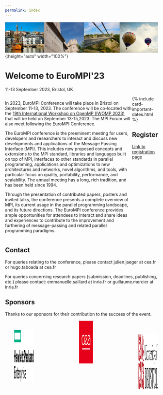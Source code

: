```yaml
---
permalink: index
---
```


![Banner](/assets/banner-B.png){:height="auto" width="100%"} 
<!-- ![Banner](/assets/banner_hamburg.jpg){:height="auto" width="100%"} -->

<h1>Welcome to EuroMPI'23</h1> 
  <p class="lead">11-13 September 2023, Bristol, UK</p>


<div style="display: flex; flex-direction:row;">

  <div id="divtext" class="text-justify conference-text">


  <p>
  In 2023, EuroMPI Conference will take place in Bristol on September 11-13, 2023. The conference will be co-located with the <a href="https://www.iwomp.org">19th International Workshop on OpenMP (IWOMP 2023)</a> that will be held on September 13-15,2023. The MPI Forum will also meet following the EuroMPI Conference. 
  </p>

  <p>
  The EuroMPI conference is the preeminent meeting for users, developers and researchers to interact and discuss new developments and applications of the Message Passing Interface (MPI). This includes new proposed concepts and extensions to the MPI standard, libraries and languages built on top of MPI, interfaces to other standards in parallel programming, applications and optimizations to new architectures and networks, novel algorithms, and tools, with particular focus on quality, portability, performance, and scalability. The annual meeting has a long, rich tradition, and has been held since 1994.
  </p>

  <p>
  Through the presentation of contributed papers, posters and invited talks, the conference presents a complete overview of MPI, its current usage in the parallel programming landscape, and its future directions. The EuroMPI conference provides ample opportunities for attendees to interact and share ideas and experiences to contribute to the improvement and furthering of message-passing and related parallel programming paradigms.
  </p>

  </div>

  <div id="divcard"> 
  {% include card-important-dates.html %}

  <div class="text-justify conference-text">
  <h2>Register</h2>
  <a href="https://iwomp-eurompi-mpiforum-2023.eventbrite.co.uk/" target="_blank">Link to registration page</a>
  </div>
  </div>

</div>


<div class="text-justify conference-text">

<h2>Contact</h2>

<p>For queries relating to the conference, please contact julien.jaeger at cea.fr or hugo.taboada at cea.fr</p>

<p>For queries concerning research papers (submission, deadlines, publishing, etc.) please contact: emmanuelle.saillard at inria.fr or guillaume.mercier at inria.fr</p>

</div>


<div class="text-justify conference-text">

<h2>Sponsors</h2>
Thanks to our sponsors for their contribution to the success of the event.
<p> </p>

<div style="display: flex; flex-direction:row;">
    <div style="margin-left: 30px; margin-top: 30px"><img src="assets/HPE_logo.png" alt="HPE" width="190" height="170" /></div>
    <div style="margin-left: 150px;"><img src="assets/LOGO_CEA.png" alt="CEA" width="140" height="140" /></div>
    <div style="margin-left: 150px; margin-top: 40px"><img src="assets/University_of_Bristol_logo.png" alt="Univ" width="190" height="190" /></div>
</div>

</div>
